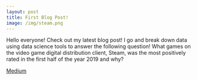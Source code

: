 ```yaml
---
layout: post
title: First Blog Post!
image: /img/steam.png
---
```


Hello everyone! Check out my latest blog post! I go and break down data using data science tools to answer the following question! What games on the video game digital distribution client, Steam, was the most positively rated in the first half of the year 2019 and why?

[Medium](https://medium.com/@da.aguilargallardo/steams-top-10-most-positive-rated-games-to-get-on-steam-2019-c4ee6211b5d)
